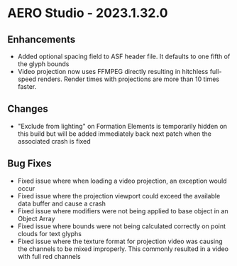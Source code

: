 # AERO Studio - 2023.1.32.0

## Enhancements

- Added optional spacing field to ASF header file. It defaults to one fifth of the glyph bounds
- Video projection now uses FFMPEG directly resulting in hitchless full-speed renders. Render times with projections are more than 10 times faster.

## Changes

- "Exclude from lighting" on Formation Elements is temporarily hidden on this build but will be added immediately back next patch when the associated crash is fixed

## Bug Fixes

- Fixed issue where when loading a video projection, an exception would occur
- Fixed issue where the projection viewport could exceed the available data buffer and cause a crash
- Fixed issue where modifiers were not being applied to base object in an Object Array
- Fixed issue where bounds were not being calculated correctly on point clouds for text glyphs
- Fixed issue where the texture format for projection video was causing the channels to be mixed improperly. This commonly resulted in a video with full red channels
